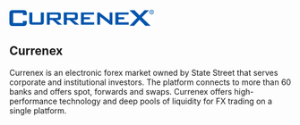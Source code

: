 [![Currenex](https://github.com/Open-Markets-Initiative/Directory/blob/main/Organizations/Currenex/Images/Logo.png)](https://currenex.com)

## Currenex

Currenex is an electronic forex market owned by State Street that serves corporate and institutional investors. The platform connects to more than 60 banks and offers spot, forwards and swaps.  Currenex offers high-performance technology and deep pools of liquidity for FX trading on a single platform.